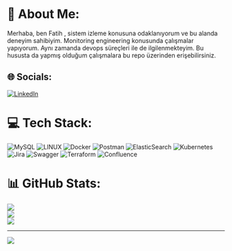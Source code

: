 # 💫 About Me:
Merhaba, ben Fatih , sistem izleme konusuna odaklanıyorum ve bu alanda deneyim sahibiyim. Monitoring engineering konusunda çalışmalar yapıyorum. Aynı zamanda devops süreçleri ile de ilgilenmekteyim. Bu hususta da yapmış olduğum çalışmalara bu repo üzerinden erişebilirsiniz.


## 🌐 Socials:
[![LinkedIn](https://img.shields.io/badge/LinkedIn-%230077B5.svg?logo=linkedin&logoColor=white)](https://linkedin.com/in/fatih-aydin-rept) 

# 💻 Tech Stack:
![MySQL](https://img.shields.io/badge/mysql-%2300f.svg?style=for-the-badge&logo=mysql&logoColor=white) ![LINUX](https://img.shields.io/badge/Linux-FCC624?style=for-the-badge&logo=linux&logoColor=black) ![Docker](https://img.shields.io/badge/docker-%230db7ed.svg?style=for-the-badge&logo=docker&logoColor=white) ![Postman](https://img.shields.io/badge/Postman-FF6C37?style=for-the-badge&logo=postman&logoColor=white) ![ElasticSearch](https://img.shields.io/badge/-ElasticSearch-005571?style=for-the-badge&logo=elasticsearch) ![Kubernetes](https://img.shields.io/badge/kubernetes-%23326ce5.svg?style=for-the-badge&logo=kubernetes&logoColor=white) ![Jira](https://img.shields.io/badge/jira-%230A0FFF.svg?style=for-the-badge&logo=jira&logoColor=white) ![Swagger](https://img.shields.io/badge/-Swagger-%23Clojure?style=for-the-badge&logo=swagger&logoColor=white) ![Terraform](https://img.shields.io/badge/terraform-%235835CC.svg?style=for-the-badge&logo=terraform&logoColor=white) ![Confluence](https://img.shields.io/badge/confluence-%23172BF4.svg?style=for-the-badge&logo=confluence&logoColor=white)
# 📊 GitHub Stats:
![](https://github-readme-stats.vercel.app/api?username=fatihaydnrepo&theme=dark&hide_border=false&include_all_commits=false&count_private=false)<br/>
![](https://github-readme-streak-stats.herokuapp.com/?user=fatihaydnrepo&theme=dark&hide_border=false)<br/>
![](https://github-readme-stats.vercel.app/api/top-langs/?username=fatihaydnrepo&theme=dark&hide_border=false&include_all_commits=false&count_private=false&layout=compact)

---
[![](https://visitcount.itsvg.in/api?id=fatihaydnrepo&icon=0&color=0)](https://visitcount.itsvg.in)

<!-- Proudly created with GPRM ( https://gprm.itsvg.in ) -->

